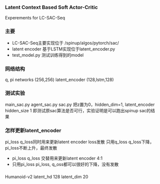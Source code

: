 ### Latent Context Based Soft Actor-Critic 
Experements for LC-SAC-Seq

### 主要
- LC-SAC-Seq主要实现位于 /spinup/algos/pytorch/sac/
- latent encoder 基于LSTM实现位于latent_encoder.py
- test_model.py 测试训练得到的model


### 网络结构

q, pi networks (256,256)
latent_encoder (128,lstm,128)

### 测试实验 
main_sac.py
agent_sac.py
sac.py
把z置为0，hidden_dim=1, latent_encoder hidden_size 1
即测试原sac算法是否可行，实验证明是可以跑出spinup sac的结果

### 怎样更新latent_encoder 
pi_loss q_loss同时用来更新latent encoder loss发散
只用q_loss q_loss下降，pi_loss不断上升，最终发散
- pi_loss q_loss 交替用来更新latent encoder 4:1 
- 只用pi_loss pi_loss, q_oss都可以很好的下降，没有发散

###
 Humanoid-v2
 latent_hd 128 latent_dim 20
 